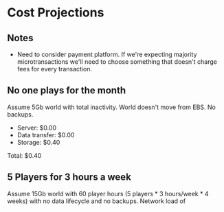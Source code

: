 # Cost Projections

## Notes

-  Need to consider payment platform. If we're expecting majority microtransactions we'll need to choose something that doesn't charge fees for every transaction.

## No one plays for the month

Assume 5Gb world with total inactivity. World doesn't move from EBS. No backups.

-  Server: $0.00
-  Data transfer: $0.00
-  Storage: $0.40

Total: $0.40

## 5 Players for 3 hours a week

Assume 15Gb world with 60 player hours (5 players * 3 hours/week * 4 weeks) with no data lifecycle and no backups. Network load of 